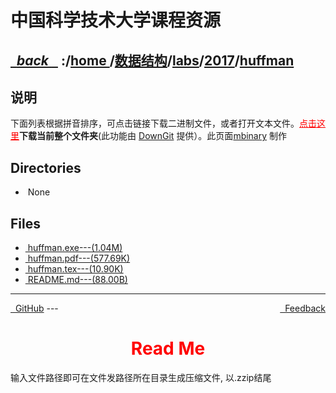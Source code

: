 
<!--
<head>
    <meta http-equiv="content-type" content="text/html; charset=utf-8">
    <title> 中国科学技术大学课程资源</title>
</head>
-->
# 中国科学技术大学课程资源

<div>
  <h2>
    <a href="../index.html">&nbsp;&nbsp;<i class="fa fa-level-up">back </i>&nbsp;&nbsp;</a>
    :/<a href="../../../../index.html">home <i class="fa fa-home"></i></a>/<a href="../../../index.html">数据结构</a>/<a href="../../index.html">labs</a>/<a href="../index.html">2017</a>/<a href="index.html">huffman</a>
  </h2>
</div>

## 说明
下面列表根据拼音排序，可点击链接下载二进制文件，或者打开文本文件。<a href="http://downgit.zhoudaxiaa.com/#/home?url=https://github.com/USTC-Resource/USTC-Course/tree/master/数据结构/labs/2017/huffman" style="color:red" target="_black">点击这里</a>**下载当前整个文件夹**(此功能由 [DownGit](http://downgit.zhoudaxiaa.com) 提供）。此页面[mbinary](https://mbinary.xyz) 制作

## Directories
<ul><li><i class="fa fa-meh-o"></i>&nbsp;None</li></ul>

## Files
<ul><li><a href="https://raw.githubusercontent.com/USTC-Resource/USTC-Course/master/数据结构/labs/2017/huffman/huffman.exe"><i class="fa fa-pencil-square-o"></i>&nbsp;huffman.exe---(1.04M)</a></li>
<li><a href="https://raw.githubusercontent.com/USTC-Resource/USTC-Course/master/数据结构/labs/2017/huffman/huffman.pdf"><i class="fa fa-file-pdf-o"></i>&nbsp;huffman.pdf---(577.69K)</a></li>
<li><a href="https://raw.githubusercontent.com/USTC-Resource/USTC-Course/master/数据结构/labs/2017/huffman/huffman.tex"><i class="fa fa-pencil-square-o"></i>&nbsp;huffman.tex---(10.90K)</a></li>
<li><a href="https://raw.githubusercontent.com/USTC-Resource/USTC-Course/master/数据结构/labs/2017/huffman/README.md"><i class="fa fa-pencil-square-o"></i>&nbsp;README.md---(88.00B)</a></li></ul>

---
<div style="text-decration:underline;display:inline">
  <a href="https://github.com/USTC-Resource/USTC-Course.git" target="_blank" rel="external"><i class="fa fa-github"></i>&nbsp; GitHub</a>
  <a href="mailto:&#122;huheqin1@gmail?subject=反馈与建议" style="float:right" target="_blank" rel="external"><i class="fa fa-envelope"></i>&nbsp; Feedback</a>
</div>
---

<h1 style="color:red;text-align:center;">Read Me</h1>

<p>输入文件路径即可在文件发路径所在目录生成压缩文件, 以.zzip结尾</p>
